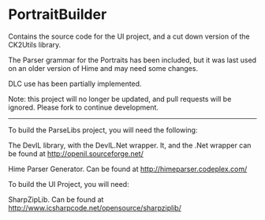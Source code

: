 PortraitBuilder
===============

Contains the source code for the UI project, and a cut down version of the
CK2Utils library.

The Parser grammar for the Portraits has been included, but it was last used
on an older version of Hime and may need some changes.

DLC use has been partially implemented.

Note: this project will no longer be updated, and pull requests will be ignored.
Please fork to continue development.

------------------

To build the ParseLibs project, you will need the following:

The DevIL library, with the DevIL.Net wrapper. It, and the .Net wrapper can
be found at http://openil.sourceforge.net/

Hime Parser Generator. Can be found at http://himeparser.codeplex.com/

To build the UI Project, you will need:

SharpZipLib. Can be found at http://www.icsharpcode.net/opensource/sharpziplib/
